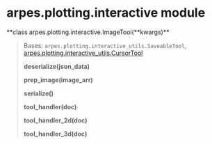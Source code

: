 # arpes.plotting.interactive module

**class arpes.plotting.interactive.ImageTool(**kwargs)\*\*

> Bases: `arpes.plotting.interactive_utils.SaveableTool`,
> [arpes.plotting.interactive\_utils.CursorTool](arpes.plotting.interactive_utils#arpes.plotting.interactive_utils.CursorTool)
> 
> **deserialize(json\_data)**
> 
> **prep\_image(image\_arr)**
> 
> **serialize()**
> 
> **tool\_handler(doc)**
> 
> **tool\_handler\_2d(doc)**
> 
> **tool\_handler\_3d(doc)**
